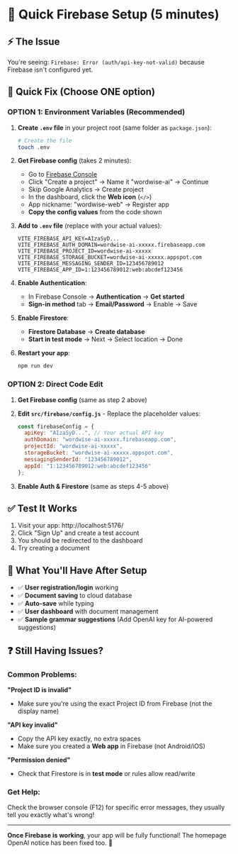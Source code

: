 # 🚀 Quick Firebase Setup (5 minutes)

## ⚡ The Issue
You're seeing: `Firebase: Error (auth/api-key-not-valid)` because Firebase isn't configured yet.

## 🔧 Quick Fix (Choose ONE option)

### OPTION 1: Environment Variables (Recommended)

1. **Create `.env` file** in your project root (same folder as `package.json`):
   ```bash
   # Create the file
   touch .env
   ```

2. **Get Firebase config** (takes 2 minutes):
   - Go to [Firebase Console](https://console.firebase.google.com/)
   - Click "Create a project" → Name it "wordwise-ai" → Continue
   - Skip Google Analytics → Create project
   - In the dashboard, click the **Web icon** (`</>`)
   - App nickname: "wordwise-web" → Register app
   - **Copy the config values** from the code shown

3. **Add to `.env` file** (replace with your actual values):
   ```env
   VITE_FIREBASE_API_KEY=AIzaSyD...
   VITE_FIREBASE_AUTH_DOMAIN=wordwise-ai-xxxxx.firebaseapp.com
   VITE_FIREBASE_PROJECT_ID=wordwise-ai-xxxxx
   VITE_FIREBASE_STORAGE_BUCKET=wordwise-ai-xxxxx.appspot.com
   VITE_FIREBASE_MESSAGING_SENDER_ID=123456789012
   VITE_FIREBASE_APP_ID=1:123456789012:web:abcdef123456
   ```

4. **Enable Authentication**:
   - In Firebase Console → **Authentication** → **Get started**
   - **Sign-in method** tab → **Email/Password** → Enable → Save

5. **Enable Firestore**:
   - **Firestore Database** → **Create database**
   - **Start in test mode** → Next → Select location → Done

6. **Restart your app**:
   ```bash
   npm run dev
   ```

### OPTION 2: Direct Code Edit

1. **Get Firebase config** (same as step 2 above)

2. **Edit `src/firebase/config.js`** - Replace the placeholder values:
   ```javascript
   const firebaseConfig = {
     apiKey: "AIzaSyD...", // Your actual API key
     authDomain: "wordwise-ai-xxxxx.firebaseapp.com",
     projectId: "wordwise-ai-xxxxx",
     storageBucket: "wordwise-ai-xxxxx.appspot.com",
     messagingSenderId: "123456789012",
     appId: "1:123456789012:web:abcdef123456"
   };
   ```

3. **Enable Auth & Firestore** (same as steps 4-5 above)

## ✅ Test It Works

1. Visit your app: http://localhost:5176/
2. Click "Sign Up" and create a test account
3. You should be redirected to the dashboard
4. Try creating a document

## 🎯 What You'll Have After Setup

- ✅ **User registration/login** working
- ✅ **Document saving** to cloud database
- ✅ **Auto-save** while typing
- ✅ **User dashboard** with document management
- ✅ **Sample grammar suggestions** (Add OpenAI key for AI-powered suggestions)

## ❓ Still Having Issues?

### Common Problems:

**"Project ID is invalid"**
- Make sure you're using the exact Project ID from Firebase (not the display name)

**"API key invalid"**
- Copy the API key exactly, no extra spaces
- Make sure you created a **Web app** in Firebase (not Android/iOS)

**"Permission denied"**
- Check that Firestore is in **test mode** or rules allow read/write

### Get Help:
Check the browser console (F12) for specific error messages, they usually tell you exactly what's wrong!

---

**Once Firebase is working**, your app will be fully functional! The homepage OpenAI notice has been fixed too. 🎉 